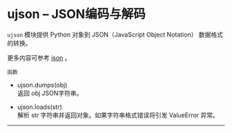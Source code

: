 # **ujson** – JSON编码与解码
`ujson` 模块提供 Python 对象到 JSON（JavaScript Object Notation） 数据格式的转换。

更多内容可参考 [json](https://docs.python.org/3/library/json.html?highlight=json#module-json)  。

`函数`

- ujson.dumps(obj)  
  返回 obj JSON字符串。

- ujson.loads(str)  
  解析 str 字符串并返回对象。如果字符串格式错误将引发 ValueError 异常。

----------